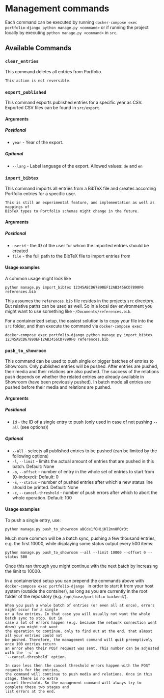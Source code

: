 # Management commands

Each command can be executed by running `docker-compose exec portfolio-django python manage.py <command>`
or if running the project locally by executing `python manage.py <command>` in `src`.

## Available Commands

### `clear_entries`

This command deletes all entries from Portfolio.

```{warning}
This action is not reversible.
```

### `export_published`

This command exports published entries for a specific year as CSV. Exported CSV files can be found in `src/export`.

#### Arguments

##### Positional

- `year` - Year of the export.

##### Optional

- `--lang` - Label language of the export. Allowed values: `de` and `en`

### `import_bibtex`

This command imports all entries from a BibTeX file and creates according Portfolio
entries for a specific user.

```{note}
This is still an experimental feature, and implementation as well as mappings of
BibTeX types to Portfolio schemas might change in the future.
```

#### Arguments

##### Positional

- `userid` - the ID of the user for whom the imported entries should be created
- `file` - the full path to the BibTeX file to import entries from

#### Usage examples

A common usage might look like

```
python manage.py import_bibtex 12345ABCD67890EF12AB3456CD7890F0 references.bib
```

This assumes the `references.bib` file resides in the projects `src` directory.
But relative paths can be used as well. So in a local dev environment you might
want to use something like `~/Documents/references.bib`.

For a containerized setup, the easiest solution is to copy your file into the
`src` folder, and then execute the command via `docker-compose exec`:

```
docker-compose exec portfolio-django python manage.py import_bibtex 12345ABCD67890EF12AB3456CD7890F0 references.bib
```

### `push_to_showroom`

This command can be used to push single or bigger batches of entries to Showroom.
Only published entries will be pushed. After entries are pushed, their media and
their relations are also pushed. The success of the relations push depends on
whether the related entries are already available in Showroom (have been previously
pushed). In batch mode all entries are pushed before their media and relations are pushed.

#### Arguments

##### Positional

- `id` - the ID of a single entry to push (only used in case of not pushing `--all` (see options))

##### Optional

- `--all` - selects all published entries to be pushed (can be limited by the following options)
- `-l`, `--limit` - limits the actual amount of entries that are pushed in this batch. Default: None
- `-o`, `--offset` - number of entry in the whole set of entries to start from (0-indexed): Default: 0
- `-s`, `--status` - number of pushed entries after which a new status line should be printed. Default: None
- `-c`, `--cancel-threshold` - number of push errors after which to abort the whole operation. Default: 100

#### Usage examples

To push a single entry, use:

```shell
python manage.py push_to_showroom aBCde1fGHijKl2mnOPQr3t
```

Much more common will be a batch sync, pushing a few thousand entries, e.g. the first 10000,
while displaying some status output every 500 items:

```shell
python manage.py push_to_showroom --all --limit 10000 --offset 0 --status 500
```

Once this ran through you might continue with the next batch by increasing the limit to 10000.

In a containerized setup you can prepend the commands above with `docker-compose exec portfolio-django `
in order to start it from your host system (outside the container), as long as you are currently
in the root folder of the repository (e.g. `/opt/base/portfolio-backend/`).

```{note}
When you push a whole batch of entries (or even all at once), errors might occur for a single
or a few entries. In that case you will usually not want the whole batch sync to stop. But in
case a lot of errors happen (e.g. because the network connection went down) you might not want
the operation to continue, only to find out at the end, that almost all your entries could not
be pushed. Therefore, the management command will quit preemptively once 100 entries return
an error when their POST request was sent. This number can be adjusted with the `-c` or
`--cancel-threshold` option.

In case less then the cancel threshold errors happen with the POST requests for the entries,
the command will continue to push media and relations. Once in this stage, there is no extra
cancel threshold. So the management command will always try to complete these two stages and
list errors at the end.
```
